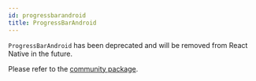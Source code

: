 ```yaml
---
id: progressbarandroid
title: ProgressBarAndroid
---
```


`ProgressBarAndroid` has been deprecated and will be removed from React Native
in the future.

Please refer to the
[community package](https://github.com/react-native-community/progress-bar-android).
